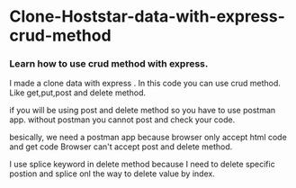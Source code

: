 # Clone-Hoststar-data-with-express-crud-method
### Learn how to use crud method with express.

I made a clone data with express . In this code you can use crud method. Like get,put,post and delete method.

if you will be using post and delete method so you have to use postman app. without postman you cannot post and check your code.

besically, we need a postman app because browser only accept html code and get code Browser can't accept post and delete method.

I use splice keyword in delete method because I need to delete specific postion and splice onl the way to delete value by index.
